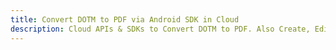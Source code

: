 ---title: Convert DOTM to PDF via Android SDK in Clouddescription: Cloud APIs & SDKs to Convert DOTM to PDF. Also Create, Edit & Render Microsoft Word & OpenOffice documents in the Cloud.---
